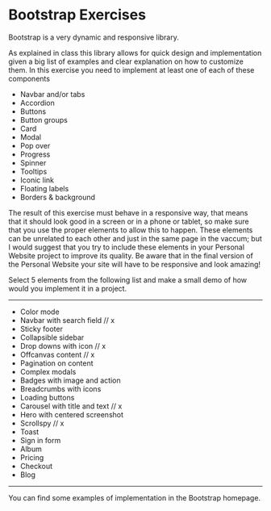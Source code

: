 # Bootstrap Exercises

Bootstrap is a very dynamic and responsive library.

As explained in class this library allows for quick design and implementation given a big list of examples and clear explanation on how to customize them.
In this exercise you need to implement at least one of each of these components

- Navbar and/or tabs
- Accordion
- Buttons
- Button groups
- Card
- Modal
- Pop over
- Progress
- Spinner
- Tooltips
- Iconic link
- Floating labels
- Borders & background

The result of this exercise must behave in a responsive way, that means that it should look good in a screen or in a phone or tablet, so make sure that you use the proper elements to allow this to happen. These elements can be unrelated to each other and just in the same page in the vaccum; but I would suggest that you try to include these elements in your Personal Website project to improve its quality. Be aware that in the final version of the Personal Website your site will have to be responsive and look amazing!

Select 5 elements from the following list and make a small demo of how would you implement it in a project.

---

- Color mode
- Navbar with search field // x
- Sticky footer
- Collapsible sidebar
- Drop downs with icon // x
- Offcanvas content // x
- Pagination on content
- Complex modals
- Badges with image and action
- Breadcrumbs with icons
- Loading buttons
- Carousel with title and text // x
- Hero with centered screenshot
- Scrollspy // x
- Toast
- Sign in form
- Album
- Pricing
- Checkout
- Blog

---

You can find some examples of implementation in the Bootstrap homepage.
